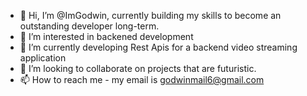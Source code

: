 - 👋 Hi, I’m @ImGodwin, currently building my skills to become an outstanding developer long-term.
- 👀 I’m interested in backened development
- 🌱 I’m currently developing Rest Apis for a backend video streaming application
- 💞️ I’m looking to collaborate on projects that are futuristic.
- 📫 How to reach me - my email is godwinmail6@gmail.com

<!---
ImGodwin/ImGodwin is a ✨ special ✨ repository because its `README.md` (this file) appears on your GitHub profile.
You can click the Preview link to take a look at your changes.
--->
